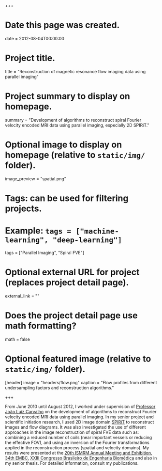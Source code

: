 +++
# Date this page was created.
date = 2012-08-04T00:00:00

# Project title.
title = "Reconstruction of magnetic resonance flow imaging data using parallel imaging"

# Project summary to display on homepage.
summary = "Development of algorithms to reconstruct spiral Fourier velocity encoded MRI data using parallel imaging, especially 2D SPIRiT."

# Optional image to display on homepage (relative to `static/img/` folder).
image_preview = "spatial.png"

# Tags: can be used for filtering projects.
# Example: `tags = ["machine-learning", "deep-learning"]`
tags = ["Parallel Imaging", "Spiral FVE"]

# Optional external URL for project (replaces project detail page).
external_link = ""

# Does the project detail page use math formatting?
math = false

# Optional featured image (relative to `static/img/` folder).
[header]
image = "headers/flow.png"
caption = "Flow profiles from different undersampling factors and reconstruction algorithms."

+++

From June 2010 until August 2012, I worked under supervision of [Professor João Luiz Carvalho](http://www.ene.unb.br/joaoluiz/) on the development of algorithms to reconstruct Fourier velocity encoded MRI data using parallel imaging. In my senior project and scientific initiation research, I used 2D image domain [SPIRiT](https://people.eecs.berkeley.edu/~mlustig/Software.html) to reconstruct images and flow diagrams. It was also investigated the use of different approaches in the image reconstruction of spiral FVE data such as: combining a reduced number of coils (near important vessels or reducing the effective FOV), and using an inversion of the Fourier transformations applied in the reconstruction process (spatial and velocity domains). My results were presented at the [20th ISMRM Annual Meeting and Exhibition](https://www.ismrm.org/12/), [34th EMBC](https://ieeexplore.ieee.org/document/6042577/), [XXIII Congresso Brasileiro de Engenharia Biomédica](http://www.cbeb.org.br) and also in my senior thesis. For detailed information, consult my publications. 

